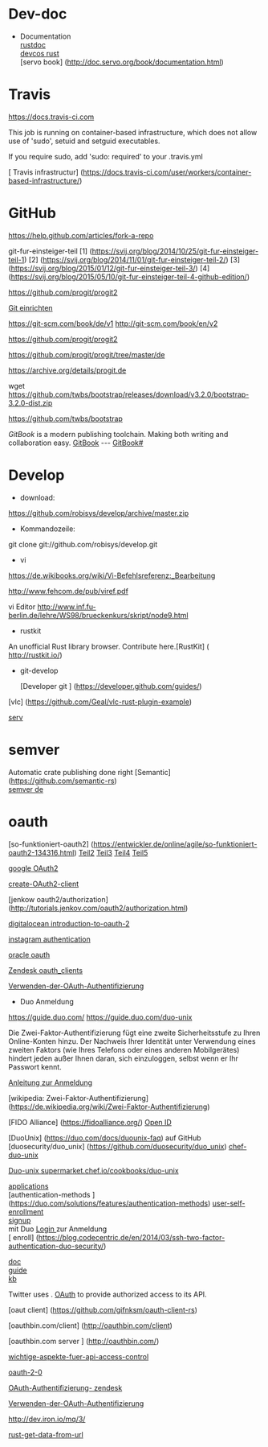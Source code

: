 # Dev-doc
* Documentation  
[rustdoc](http://smallcultfollowing.com/rust-int-variations/isize-usize/rustdoc.html)  
[devcos rust](http://devdocs.io/rust/)  
[servo book] (http://doc.servo.org/book/documentation.html)   

# Travis
https://docs.travis-ci.com

This job is running on container-based infrastructure, which does not allow use of 'sudo', setuid and setguid executables.

If you require sudo, add 'sudo: required' to your .travis.yml

[ Travis infrastructur] (https://docs.travis-ci.com/user/workers/container-based-infrastructure/)

# GitHub

https://help.github.com/articles/fork-a-repo

git-fur-einsteiger-teil [1] (https://svij.org/blog/2014/10/25/git-fur-einsteiger-teil-1) 
[2] (https://svij.org/blog/2014/11/01/git-fur-einsteiger-teil-2/)
[3] (https://svij.org/blog/2015/01/12/git-fur-einsteiger-teil-3/)
[4] (https://svij.org/blog/2015/05/10/git-fur-einsteiger-teil-4-github-edition/)  

https://github.com/progit/progit2

[Git einrichten ](https://git-scm.com/book/de/v1/Git-individuell-einrichten-Git-Konfiguration)

https://git-scm.com/book/de/v1   http://git-scm.com/book/en/v2  

https://github.com/progit/progit2

https://github.com/progit/progit/tree/master/de

https://archive.org/details/progit.de 

wget
https://github.com/twbs/bootstrap/releases/download/v3.2.0/bootstrap-3.2.0-dist.zip

https://github.com/twbs/bootstrap

*GitBook* is a modern publishing toolchain. Making both writing and collaboration easy.
[GitBook](https://www.gitbook.com/)
   --- [GitBook#](https://github.com/GitbookIO/gitbook#book-format)

# Develop

* download: 

https://github.com/robisys/develop/archive/master.zip

* Kommandozeile:

 git clone git://github.com/robisys/develop.git

* vi
 
 https://de.wikibooks.org/wiki/Vi-Befehlsreferenz:_Bearbeitung
 
  http://www.fehcom.de/pub/viref.pdf 
 
  vi Editor http://www.inf.fu-berlin.de/lehre/WS98/brueckenkurs/skript/node9.html

* rustkit

 An unofficial Rust library browser. Contribute here.[RustKit] ( http://rustkit.io/)  

* git-develop

  [Developer git ] (https://developer.github.com/guides/)

[vlc] (https://github.com/Geal/vlc-rust-plugin-example)

[serv](https://github.com/servo/servo)

# semver  
Automatic crate publishing done right 
[Semantic] (https://github.com/semantic-rs)  
[semver de](http://semver.org/lang/de/)

# oauth

[so-funktioniert-oauth2] (https://entwickler.de/online/agile/so-funktioniert-oauth2-134316.html) 
[Teil2](https://entwickler.de/online/php/so-funktioniert-oauth2-2-134327.html)
[Teil3](https://entwickler.de/online/php/so-funktioniert-oauth2-3-134332.html)
[Teil4](https://entwickler.de/online/php/so-funktioniert-oauth2-4-134335.html)
[Teil5](https://entwickler.de/online/php/so-funktioniert-oauth2-5-136272.html)
 
[google OAuth2](https://developers.google.com/identity/protocols/OAuth2)

[ create-OAuth2-client](https://github.com/googleads/googleads-dotnet-lib/wiki/How-to-create-OAuth2-client-id-and-secret)

[jenkow oauth2/authorization] (http://tutorials.jenkov.com/oauth2/authorization.html)

[digitalocean introduction-to-oauth-2](https://www.digitalocean.com/community/tutorials/an-introduction-to-oauth-2)

[ instagram authentication](https://www.instagram.com/developer/authentication/)

[oracle oauth](http://docs.oracle.com/cloud/latest/marketingcs_gs/OMCAB/Developers/GettingStarted/Authentication/authenticate-using-oauth.htm)

[Zendesk oauth_clients ](https://developer.zendesk.com/rest_api/docs/core/oauth_clients)

[Verwenden-der-OAuth-Authentifizierung](https://support.zendesk.com/hc/de/articles/203663836-Verwenden-der-OAuth-Authentifizierung-f%C3%BCr-Ihre-Anwendung)
 
* Duo Anmeldung
 
 https://guide.duo.com/    https://guide.duo.com/duo-unix

Die Zwei-Faktor-Authentifizierung fügt eine zweite Sicherheitsstufe zu Ihren Online-Konten hinzu. Der Nachweis Ihrer Identität unter Verwendung eines zweiten Faktors (wie Ihres Telefons oder eines anderen Mobilgerätes) hindert jeden außer Ihnen daran, sich einzuloggen, selbst wenn er Ihr Passwort kennt.

 [Anleitung zur Anmeldung](https://guide.duo.com/enrollment)
 
 [wikipedia: Zwei-Faktor-Authentifizierung]  (https://de.wikipedia.org/wiki/Zwei-Faktor-Authentifizierung)
 
 [FIDO Alliance] (https://fidoalliance.org/)  [Open ID ](http://openid.net/)
 
 [DuoUnix] (https://duo.com/docs/duounix-faq) 
 auf  GitHub [duosecurity/duo_unix] (https://github.com/duosecurity/duo_unix)
 [chef-duo-unix](https://github.com/hungtruong/chef-duo-unix)
 
 [Duo-unix supermarket.chef.io/cookbooks/duo-unix](https://supermarket.chef.io/cookbooks/duo-unix)
 
 [applications](https://duo.com/solutions/features/supported-applications)  
[authentication-methods ]   (https://duo.com/solutions/features/authentication-methods)
 [user-self-enrollment](https://duo.com/solutions/features/user-experience/user-self-enrollment)    
 [ signup](https://signup.duo.com/)   
 mit Duo  [Login ](https://admin.duosecurity.com/login?next=%2F) zur Anmeldung       
 [ enroll] (https://blog.codecentric.de/en/2014/03/ssh-two-factor-authentication-duo-security/)   

 [doc](https://duo.com/docs)   
 [guide](https://guide.duo.com/)   
 [kb](https://kb.duo.com/s/)   
 
 Twitter uses .
 [ OAuth](https://dev.twitter.com/oauth/overview/authorizing-requests)
 to provide authorized access to its API.
 
 [oaut client] (https://github.com/gifnksm/oauth-client-rs)
 
   [oauthbin.com/client] (http://oauthbin.com/client)
   
  [oauthbin.com server ] (http://oauthbin.com/)
 
 [wichtige-aspekte-fuer-api-access-control](http://www.security-insider.de/5-wichtige-aspekte-fuer-api-access-control-v-33882-13274/)
 
 [oauth-2-0](http://www.queoflow.com/blog/2015/08/04/sichere-api-autorisierung-mittels-oauth-2-0-spring-und-xml-konfiguration/)

[ OAuth-Authentifizierung- zendesk](https://support.zendesk.com/hc/de/articles/203663836-Verwenden-der-OAuth-Authentifizierung-f%C3%BCr-Ihre-Anwendung)

[Verwenden-der-OAuth-Authentifizierung](https://support.zendesk.com/hc/de/articles/203663836-Verwenden-der-OAuth-Authentifizierung-f%C3%BCr-Ihre-Anwendung)

http://dev.iron.io/mq/3/

[rust-get-data-from-url](https://github.com/hjr3/rust-get-data-from-url)


